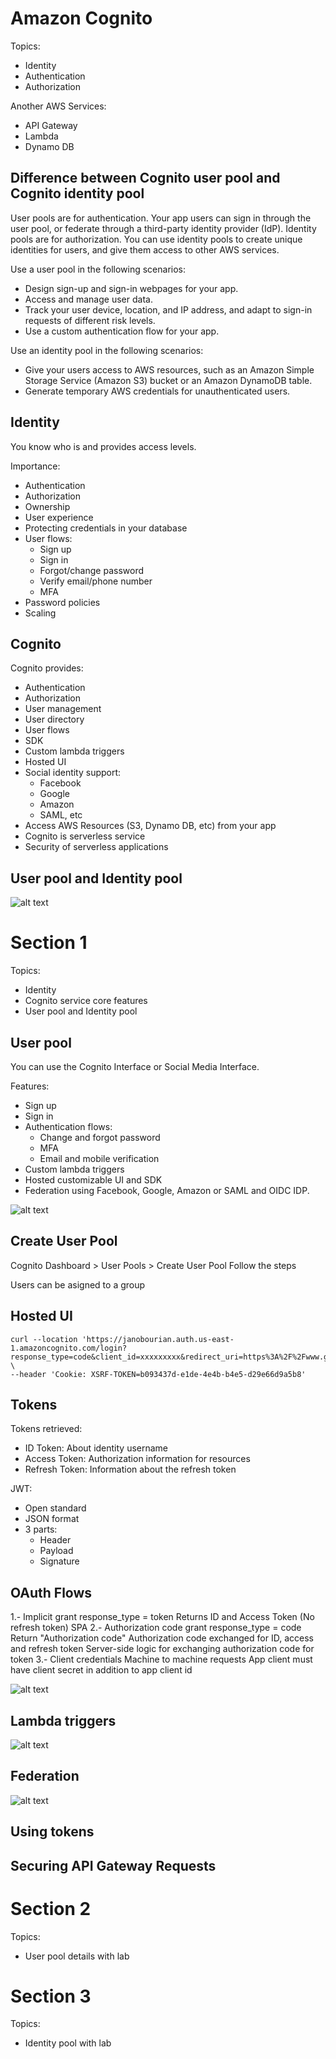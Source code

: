 # Amazon Cognito

Topics: 
* Identity
* Authentication
* Authorization

Another AWS Services:
* API Gateway
* Lambda
* Dynamo DB

## Difference between Cognito user pool and Cognito identity pool

User pools are for authentication. Your app users can sign in through the user pool, or federate through a third-party identity provider (IdP). Identity pools are for authorization. You can use identity pools to create unique identities for users, and give them access to other AWS services.

Use a user pool in the following scenarios:
* Design sign-up and sign-in webpages for your app.
* Access and manage user data.
* Track your user device, location, and IP address, and adapt to sign-in requests of different risk levels.
* Use a custom authentication flow for your app.

Use an identity pool in the following scenarios:
* Give your users access to AWS resources, such as an Amazon Simple Storage Service (Amazon S3) bucket or an Amazon DynamoDB table.
* Generate temporary AWS credentials for unauthenticated users.


## Identity

You know who is and provides access levels.

Importance:
* Authentication
* Authorization
* Ownership
* User experience
* Protecting credentials in your database
* User flows:
    * Sign up
    * Sign in
    * Forgot/change password
    * Verify email/phone number
    * MFA
* Password policies
* Scaling

## Cognito

Cognito provides:
* Authentication
* Authorization
* User management
* User directory
* User flows
* SDK
* Custom lambda triggers
* Hosted UI
* Social identity support:
    * Facebook
    * Google
    * Amazon
    * SAML, etc
* Access AWS Resources (S3, Dynamo DB, etc) from your app
* Cognito is serverless service
* Security of serverless applications

## User pool and Identity pool

![alt text](image.png)

# Section 1

Topics:
* Identity
* Cognito service core features
* User pool and Identity pool

## User pool

You can use the Cognito Interface or Social Media Interface.

Features:
* Sign up
* Sign in
* Authentication flows:
    * Change and forgot password
    * MFA
    * Email and mobile verification
* Custom lambda triggers
* Hosted customizable UI and SDK
* Federation using Facebook, Google, Amazon or SAML and OIDC IDP.

![alt text](image-1.png)

## Create User Pool

Cognito Dashboard > User Pools > Create User Pool
Follow the steps

Users can be asigned to a group

## Hosted UI

```curl
curl --location 'https://janobourian.auth.us-east-1.amazoncognito.com/login?response_type=code&client_id=xxxxxxxxx&redirect_uri=https%3A%2F%2Fwww.google.com.mx%2F' \
--header 'Cookie: XSRF-TOKEN=b093437d-e1de-4e4b-b4e5-d29e66d9a5b8'
```

## Tokens

Tokens retrieved:
* ID Token: About identity username
* Access Token: Authorization information for resources
* Refresh Token: Information about the refresh token

JWT:
* Open standard
* JSON format
* 3 parts:
    * Header
    * Payload
    * Signature


## OAuth Flows

1.- Implicit grant
    response_type = token
    Returns ID and Access Token (No refresh token)
    SPA
2.- Authorization code grant
    response_type = code
    Return "Authorization code"
    Authorization code exchanged for ID, access and refresh token
    Server-side logic for exchanging authorization code for token
3.- Client credentials
    Machine to machine requests
    App client must have client secret in addition to app client id

![alt text](image-2.png)

## Lambda triggers

![alt text](image-3.png)

## Federation

![alt text](image-4.png)

## Using tokens

## Securing API Gateway Requests

# Section 2

Topics:
* User pool details with lab

# Section 3

Topics:
* Identity pool with lab